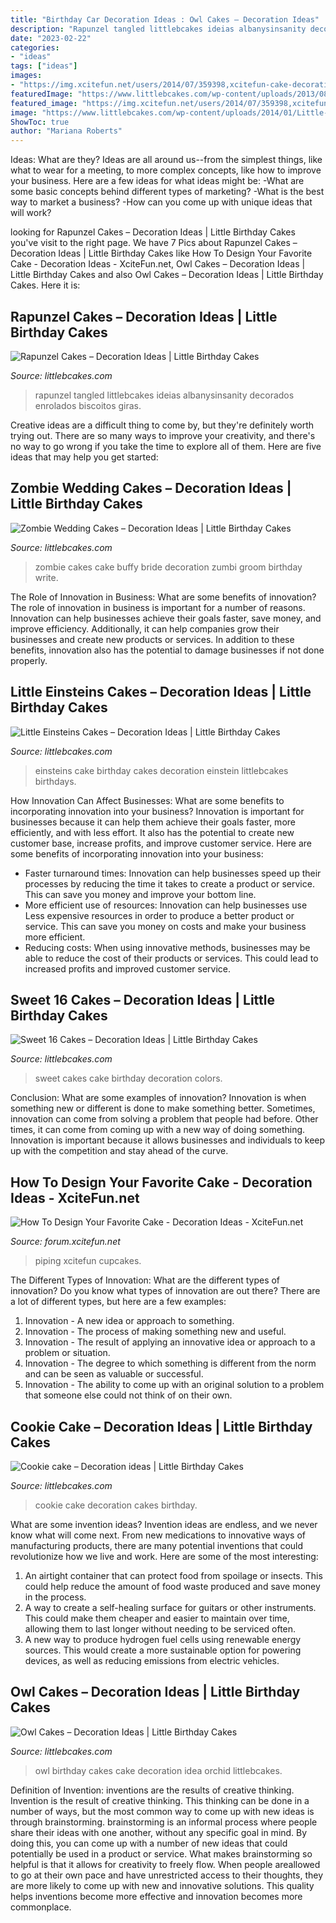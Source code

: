 ```yaml
---
title: "Birthday Car Decoration Ideas : Owl Cakes – Decoration Ideas"
description: "Rapunzel tangled littlebcakes ideias albanysinsanity decorados enrolados biscoitos giras"
date: "2023-02-22"
categories:
- "ideas"
tags: ["ideas"]
images:
- "https://img.xcitefun.net/users/2014/07/359398,xcitefun-cake-decoration-12.jpg"
featuredImage: "https://www.littlebcakes.com/wp-content/uploads/2013/08/Rapunzel-Cakes.jpg"
featured_image: "https://img.xcitefun.net/users/2014/07/359398,xcitefun-cake-decoration-12.jpg"
image: "https://www.littlebcakes.com/wp-content/uploads/2014/01/Little-Einsteins-Birthdays-Cake.jpg"
ShowToc: true
author: "Mariana Roberts"
---
```



Ideas: What are they?
Ideas are all around us--from the simplest things, like what to wear for a meeting, to more complex concepts, like how to improve your business. Here are a few ideas for what ideas might be: 
-What are some basic concepts behind different types of marketing? 
-What is the best way to market a business? 
-How can you come up with unique ideas that will work?

	

		
looking for Rapunzel Cakes – Decoration Ideas | Little Birthday Cakes you've visit to the right page. We have 7 Pics about Rapunzel Cakes – Decoration Ideas | Little Birthday Cakes like How To Design Your Favorite Cake - Decoration Ideas - XciteFun.net, Owl Cakes – Decoration Ideas | Little Birthday Cakes and also Owl Cakes – Decoration Ideas | Little Birthday Cakes. Here it is:
		
    
## Rapunzel Cakes – Decoration Ideas | Little Birthday Cakes

<img loading=lazy src="https://www.littlebcakes.com/wp-content/uploads/2013/08/Rapunzel-Cakes.jpg" onerror="this.onerror=null;this.src='https://tse4.mm.bing.net/th?id=OIP.lkv30_yrQuSNxYihLhAUywHaJ4&amp;pid=15.1';" alt="Rapunzel Cakes – Decoration Ideas | Little Birthday Cakes">

_Source: littlebcakes.com_

>rapunzel tangled littlebcakes ideias albanysinsanity decorados enrolados biscoitos giras. 

	

Creative ideas are a difficult thing to come by, but they're definitely worth trying out. There are so many ways to improve your creativity, and there's no way to go wrong if you take the time to explore all of them. Here are five ideas that may help you get started: 

    
## Zombie Wedding Cakes – Decoration Ideas | Little Birthday Cakes

<img loading=lazy src="http://www.littlebcakes.com/wp-content/uploads/2014/05/Zombie-Wedding-Cakes-Pictures.jpg" onerror="this.onerror=null;this.src='https://tse3.mm.bing.net/th?id=OIP.MdG5vi9LW2Y-w-O9KCgncgHaJ4&amp;pid=15.1';" alt="Zombie Wedding Cakes – Decoration Ideas | Little Birthday Cakes">

_Source: littlebcakes.com_

>zombie cakes cake buffy bride decoration zumbi groom birthday write. 

	

The Role of Innovation in Business: What are some benefits of innovation?
The role of innovation in business is important for a number of reasons. Innovation can help businesses achieve their goals faster, save money, and improve efficiency. Additionally, it can help companies grow their businesses and create new products or services. In addition to these benefits, innovation also has the potential to damage businesses if not done properly.

    
## Little Einsteins Cakes – Decoration Ideas | Little Birthday Cakes

<img loading=lazy src="https://www.littlebcakes.com/wp-content/uploads/2014/01/Little-Einsteins-Birthdays-Cake.jpg" onerror="this.onerror=null;this.src='https://tse3.mm.bing.net/th?id=OIP.CWzyreoPyNOhj0mcI40qtwHaJ4&amp;pid=15.1';" alt="Little Einsteins Cakes – Decoration Ideas | Little Birthday Cakes">

_Source: littlebcakes.com_

>einsteins cake birthday cakes decoration einstein littlebcakes birthdays. 

	

How Innovation Can Affect Businesses: What are some benefits to incorporating innovation into your business?
Innovation is important for businesses because it can help them achieve their goals faster, more efficiently, and with less effort. It also has the potential to create new customer base, increase profits, and improve customer service. Here are some benefits of incorporating innovation into your business: 
- Faster turnaround times: Innovation can help businesses speed up their processes by reducing the time it takes to create a product or service. This can save you money and improve your bottom line. 
- More efficient use of resources: Innovation can help businesses use Less expensive resources in order to produce a better product or service. This can save you money on costs and make your business more efficient. 
- Reducing costs: When using innovative methods, businesses may be able to reduce the cost of their products or services. This could lead to increased profits and improved customer service.

    
## Sweet 16 Cakes – Decoration Ideas | Little Birthday Cakes

<img loading=lazy src="http://www.littlebcakes.com/wp-content/uploads/2014/02/Sweet-16-Cakes-636x1024.jpg" onerror="this.onerror=null;this.src='https://tse3.mm.bing.net/th?id=OIP.jPMr8T2QLjNsIFzuFh8KpwHaL7&amp;pid=15.1';" alt="Sweet 16 Cakes – Decoration Ideas | Little Birthday Cakes">

_Source: littlebcakes.com_

>sweet cakes cake birthday decoration colors. 

	

Conclusion: What are some examples of innovation?
Innovation is when something new or different is done to make something better. Sometimes, innovation can come from solving a problem that people had before. Other times, it can come from coming up with a new way of doing something. Innovation is important because it allows businesses and individuals to keep up with the competition and stay ahead of the curve.

    
## How To Design Your Favorite Cake - Decoration Ideas - XciteFun.net

<img loading=lazy src="https://img.xcitefun.net/users/2014/07/359398,xcitefun-cake-decoration-12.jpg" onerror="this.onerror=null;this.src='https://tse4.mm.bing.net/th?id=OIP.VdPdESXgaAE7LdtacEkEFAHaJ4&amp;pid=15.1';" alt="How To Design Your Favorite Cake - Decoration Ideas - XciteFun.net">

_Source: forum.xcitefun.net_

>piping xcitefun cupcakes. 

	

The Different Types of Innovation: What are the different types of innovation?
Do you know what types of innovation are out there? There are a lot of different types, but here are a few examples: 
1. Innovation - A new idea or approach to something. 
2. Innovation - The process of making something new and useful. 
3. Innovation - The result of applying an innovative idea or approach to a problem or situation. 
4. Innovation - The degree to which something is different from the norm and can be seen as valuable or successful. 
5. Innovation - The ability to come up with an original solution to a problem that someone else could not think of on their own.

    
## Cookie Cake – Decoration Ideas | Little Birthday Cakes

<img loading=lazy src="http://www.littlebcakes.com/wp-content/uploads/2015/02/cookie-cake-decoration.png" onerror="this.onerror=null;this.src='https://tse1.mm.bing.net/th?id=OIP.TLcQRv3LbqIfeQMkZGUqrAHaJL&amp;pid=15.1';" alt="Cookie cake – Decoration ideas | Little Birthday Cakes">

_Source: littlebcakes.com_

>cookie cake decoration cakes birthday. 

	

What are some invention ideas?
Invention ideas are endless, and we never know what will come next. From new medications to innovative ways of manufacturing products, there are many potential inventions that could revolutionize how we live and work. Here are some of the most interesting: 
1. An airtight container that can protect food from spoilage or insects. This could help reduce the amount of food waste produced and save money in the process. 
2. A way to create a self-healing surface for guitars or other instruments. This could make them cheaper and easier to maintain over time, allowing them to last longer without needing to be serviced often. 
3. A new way to produce hydrogen fuel cells using renewable energy sources. This would create a more sustainable option for powering devices, as well as reducing emissions from electric vehicles. 

    
## Owl Cakes – Decoration Ideas | Little Birthday Cakes

<img loading=lazy src="http://www.littlebcakes.com/wp-content/uploads/2013/08/Owl-Birthday-Cake-Ideas.jpg" onerror="this.onerror=null;this.src='https://tse2.mm.bing.net/th?id=OIP.xz3m0Ly-0sx_4Y3ufCaAPQHaKd&amp;pid=15.1';" alt="Owl Cakes – Decoration Ideas | Little Birthday Cakes">

_Source: littlebcakes.com_

>owl birthday cakes cake decoration idea orchid littlebcakes. 

	

Definition of Invention: inventions are the results of creative thinking.
Invention is the result of creative thinking. This thinking can be done in a number of ways, but the most common way to come up with new ideas is through brainstorming. brainstorming is an informal process where people share their ideas with one another, without any specific goal in mind. By doing this, you can come up with a number of new ideas that could potentially be used in a product or service.
What makes brainstorming so helpful is that it allows for creativity to freely flow. When people areallowed to go at their own pace and have unrestricted access to their thoughts, they are more likely to come up with new and innovative solutions. This quality helps inventions become more effective and innovation becomes more commonplace.

